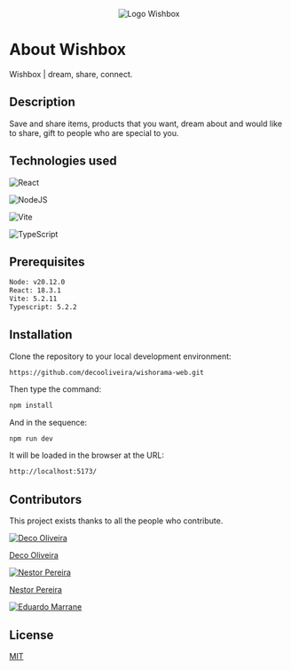 <p align="center">
  <img src="https://raw.githubusercontent.com/decooliveira/wishorama-web/master/public/wishbox-description.png?token=GHSAT0AAAAAACSGB7XBDAA22J44SLBV6NZ6ZSK3XBA" alt="Logo Wishbox">
</p>

# About Wishbox

Wishbox | dream, share, connect.

## Description
Save and share items, products that you want, dream about and would like to share, gift to people who are special to you.

## Technologies used
![React](https://img.shields.io/badge/react-%2320232a.svg?style=for-the-badge&logo=react&logoColor=%2361DAFB)

![NodeJS](https://img.shields.io/badge/node.js-6DA55F?style=for-the-badge&logo=node.js&logoColor=white)

![Vite](https://img.shields.io/badge/vite-%23646CFF.svg?style=for-the-badge&logo=vite&logoColor=white)

![TypeScript](https://img.shields.io/badge/typescript-%23007ACC.svg?style=for-the-badge&logo=typescript&logoColor=white)

## Prerequisites
```bash
Node: v20.12.0
React: 18.3.1
Vite: 5.2.11
Typescript: 5.2.2
```
## Installation

Clone the repository to your local development environment: 
```
https://github.com/decooliveira/wishorama-web.git
```

Then type the command: 

```bash
npm install
```
And in the sequence:
```bash
npm run dev
```

It will be loaded in the browser at the URL:

```bash
http://localhost:5173/
```

## Contributors
This project exists thanks to all the people who contribute.

[![Deco Oliveira](https://github.com/decooliveira.png?size=50)](https://github.com/decooliveira/)

[Deco Oliveira](https://github.com/decooliveira/)

[![Nestor Pereira](https://github.com/nestorjunior.png?size=50)](https://github.com/nestorjunior)

[Nestor Pereira](https://github.com/nestorjunior)

[![Eduardo Marrane](https://github.com/eduardo-marrane.png?size=50)](https://github.com/eduardo-marrane)

## License

[MIT](https://choosealicense.com/licenses/mit/)